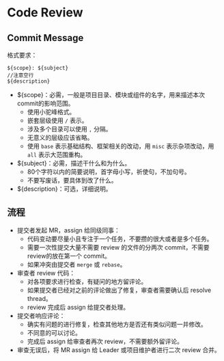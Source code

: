 # Code Review

## Commit Message

格式要求：

```text
${scope}: ${subject}
//注意空行
${description}
```

- ${scope}：必需，一般是项目目录、模块或组件的名字，用来描述本次commit的影响范围。
  - 使用小驼峰格式。
  - 嵌套层级使用 `/` 表示。
  - 涉及多个目录可以使用 `,` 分隔。
  - 无意义的层级应该省略。
  - 使用 `base` 表示基础结构、框架相关的改动，用 `misc` 表示杂项改动，用 `all` 表示大范围重构。
- ${subject}：必需，描述干什么和为什么。
  - 80个字符以内的简要说明，首字母小写，祈使句，不加句号。
  - 不要写废话，要具体到改了什么。
- ${description}：可选，详细说明。

## 流程

- 提交者发起 MR，assign 给同级同事：
  - 代码变动要尽量小且专注于一个任务，不要攒的很大或者是多个任务。
  - 需要一次性提交大量不需要 review 的文件的分两次 commit，不需要review的放在第一个 commit。
  - 如果冲突由提交者 `merge` 或 `rebase`。
- 审查者 review 代码：
  - 对各项要求进行检查，有疑问的地方留评论。
  - 如果提交者已经对之前的评论做出了修复，审查者需要确认后 resolve thread。
  - review 完成后 assign 给提交者处理。
- 提交者响应评论：
  - 确实有问题的进行修复，检查其他地方是否还有类似问题一并修改。
  - 不同意的可以讨论。
  - 完成后 assign 给审查者再次 review，不需要额外留评论。
- 审查无误后，将 MR assign 给 Leader 或项目维护者进行二次 review 合并。
